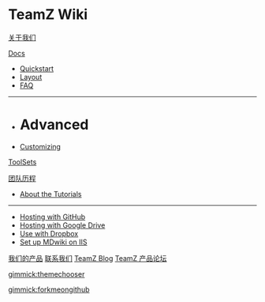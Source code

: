 # TeamZ Wiki

[关于我们](index.md)

[Docs]()

- [Quickstart](quickstart.md)
- [Layout](layout.md)
- [FAQ](faq.md)

---

- # Advanced
- [Customizing](customizing.md)

[ToolSets](toolsets.md)

[团队历程]()

- [About the Tutorials](tutorials.md)

---

- [Hosting with GitHub](tutorials/github.md)
- [Hosting with Google Drive](tutorials/drive.md)
- [Use with Dropbox](tutorials/dropbox.md)
- [Set up MDwiki on IIS](tutorials/iis/iis.md)

[我们的产品](examples.md)
[联系我们](contribute/index.md)
[TeamZ Blog](blog.md)
[TeamZ 产品论坛](forum.md)

<!-- [gimmick:theme (inverse: false)](spacelab) -->

<!-- [gimmick:ThemeChooser](Change theme) -->

[gimmick:themechooser](readable)

[gimmick:forkmeongithub](http://github.com/Dynalon/mdwiki/)

<!-- counter pixel for counting visitors -->
<!-- <img src="http://stats.markdown.io/mdwiki_info.gif" style="display:none;"/> -->

<script type="text/javascript">

  var _gaq = _gaq || [];
  _gaq.push(['_setAccount', 'UA-44627253-1']);
  _gaq.push(['_trackPageview']);

  (function() {
    var ga = document.createElement('script'); ga.type = 'text/javascript'; ga.async = true;
    ga.src = ('https:' == document.location.protocol ? 'https://ssl' : 'http://www') + '.google-analytics.com/ga.js';
    var s = document.getElementsByTagName('script')[0]; s.parentNode.insertBefore(ga, s);
  })();

</script>

